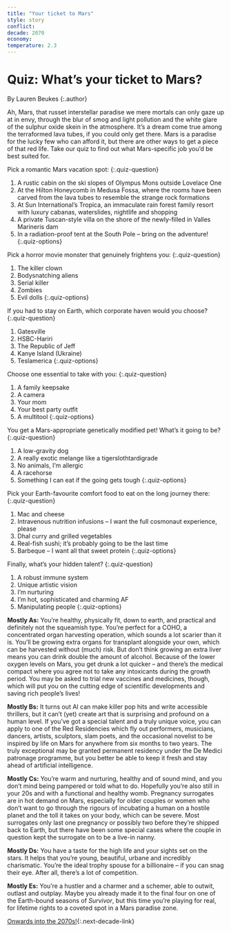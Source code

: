 ```yaml
---
title: "Your ticket to Mars"
style: story
conflict: 
decade: 2070
economy: 
temperature: 2.3
---
```


# Quiz: What’s your ticket to Mars?

By Lauren Beukes
{:.author}

Ah, Mars, that russet interstellar paradise we mere mortals can only gaze up at in envy, through the blur of smog and light pollution and the white glare of the sulphur oxide skein in the atmosphere. It’s a dream come true among the terraformed lava tubes, if you could only get there. Mars is a paradise for the lucky few who can afford it, but there are other ways to get a piece of that red life. Take our quiz to find out what Mars-specific job you’d be best suited for.

Pick a romantic Mars vacation spot:
{:.quiz-question}

1. A rustic cabin on the ski slopes of Olympus Mons outside Lovelace One
2. At the Hilton Honeycomb in Medusa Fossa, where the rooms have been carved from the lava tubes to resemble the strange rock formations
3. At Sun International’s Tropica, an immaculate rain forest family resort with luxury cabanas, waterslides, nightlife and shopping  
4. A private Tuscan-style villa on the shore of the newly-filled in Valles Marineris dam
5. In a radiation-proof tent at the South Pole – bring on the adventure!
{:.quiz-options}

Pick a horror movie monster that genuinely frightens you:
{:.quiz-question}

1. The killer clown
2. Bodysnatching aliens  
3. Serial killer
4. Zombies
5. Evil dolls
{:.quiz-options}

If you had to stay on Earth, which corporate haven would you choose?
{:.quiz-question}

1. Gatesville
2. HSBC-Hariri
3. The Republic of Jeff
4. Kanye Island (Ukraine)
5. Teslamerica
{:.quiz-options}

Choose one essential to take with you:
{:.quiz-question}

1. A family keepsake
2. A camera
3. Your mom
4. Your best party outfit
5. A multitool
{:.quiz-options}

You get a Mars-appropriate genetically modified pet! What’s it going to be?
{:.quiz-question}

1. A low-gravity dog
2. A really exotic melange like a tigerslothtardigrade
3. No animals, I’m allergic
4. A racehorse
5. Something I can eat if the going gets tough
{:.quiz-options}

Pick your Earth-favourite comfort food to eat on the long journey there:
{:.quiz-question}

1. Mac and cheese
2. Intravenous nutrition infusions – I want the full cosmonaut experience, please
3. Dhal curry and grilled vegetables
4. Real-fish sushi; it’s probably going to be the last time
5. Barbeque – I want all that sweet protein
{:.quiz-options}

Finally, what’s your hidden talent?
{:.quiz-question}

1. A robust immune system
2. Unique artistic vision
3. I’m nurturing
4. I’m hot, sophisticated and charming AF
5. Manipulating people
{:.quiz-options}

**Mostly As:** You’re healthy, physically fit, down to earth, and practical and definitely not the squeamish type. You’re perfect for a COHO, a concentrated organ harvesting operation, which sounds a lot scarier than it is. You’ll be growing extra organs for transplant alongside your own, which can be harvested without (much) risk. But don’t think growing an extra liver means you can drink double the amount of alcohol. Because of the lower oxygen levels on Mars, you get drunk a lot quicker – and there’s the medical compact where you agree not to take any intoxicants during the growth period. You may be asked to trial new vaccines and medicines, though, which will put you on the cutting edge of scientific developments and saving rich people’s lives!

**Mostly Bs:** It turns out AI can make killer pop hits and write accessible thrillers, but it can’t (yet) create art that is surprising and profound on a human level. If you’ve got a special talent and a truly unique voice, you can apply to one of the Red Residencies which fly out performers, musicians, dancers, artists, sculptors, slam poets, and the occasional novelist to be inspired by life on Mars for anywhere from six months to two years. The truly exceptional may be granted permanent residency under the De Medici patronage programme, but you better be able to keep it fresh and stay ahead of artificial intelligence.

**Mostly Cs:** You’re warm and nurturing, healthy and of sound mind, and you don’t mind being pampered or told what to do. Hopefully you’re also still in your 20s and with a functional and healthy womb. Pregnancy surrogates are in hot demand on Mars, especially for older couples or women who don’t want to go through the rigours of incubating a human on a hostile planet and the toll it takes on your body, which can be severe. Most surrogates only last one pregnancy or possibly two before they’re shipped back to Earth, but there have been some special cases where the couple in question kept the surrogate on to be a live-in nanny.

**Mostly Ds:** You have a taste for the high life and your sights set on the stars. It helps that you’re young, beautiful, urbane and incredibly charismatic. You’re the ideal trophy spouse for a billionaire – if you can snag their eye. After all, there’s a lot of competition.

**Mostly Es:** You’re a hustler and a charmer and a schemer, able to outwit, outlast and outplay. Maybe you already made it to the final four on one of the Earth-bound seasons of *Survivor*, but this time you’re playing for real, for lifetime rights to a coveted spot in a Mars paradise zone.

[Onwards into the 2070s!](chapter_climate-hacks-in-conflict.html){:.next-decade-link}
